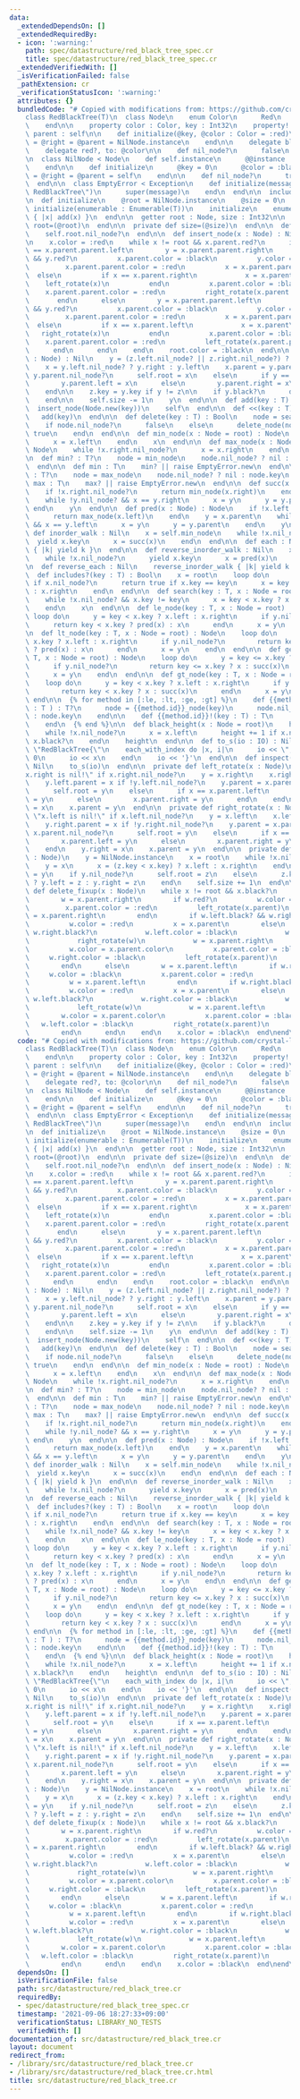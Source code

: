 ```yaml
---
data:
  _extendedDependsOn: []
  _extendedRequiredBy:
  - icon: ':warning:'
    path: spec/datastructure/red_black_tree_spec.cr
    title: spec/datastructure/red_black_tree_spec.cr
  _extendedVerifiedWith: []
  _isVerificationFailed: false
  _pathExtension: cr
  _verificationStatusIcon: ':warning:'
  attributes: {}
  bundledCode: "# Copied with modifications from: https://github.com/crystal-lang/crystal/blob/1.1.1/samples/red_black_tree.cr\n\
    class RedBlackTree(T)\n  class Node\n    enum Color\n      Red\n      Black\n\
    \    end\n\n    property color : Color, key : Int32\n    property! left, right,\
    \ parent : self\n\n    def initialize(@key, @color : Color = :red)\n      @left\
    \ = @right = @parent = NilNode.instance\n    end\n\n    delegate black?, to: @color\n\
    \    delegate red?, to: @color\n\n    def nil_node?\n      false\n    end\n  end\n\
    \n  class NilNode < Node\n    def self.instance\n      @@instance ||= RedBlackTree::NilNode.new\n\
    \    end\n\n    def initialize\n      @key = 0\n      @color = :black\n      @left\
    \ = @right = @parent = self\n    end\n\n    def nil_node?\n      true\n    end\n\
    \  end\n\n  class EmptyError < Exception\n    def initialize(message = \"Empty\
    \ RedBlackTree\")\n      super(message)\n    end\n  end\n\n  include Enumerable(T)\n\
    \n  def initialize\n    @root = NilNode.instance\n    @size = 0\n  end\n\n  def\
    \ initialize(enumerable : Enumerable(T))\n    initialize\n    enumerable.each\
    \ { |x| add(x) }\n  end\n\n  getter root : Node, size : Int32\n\n  private def\
    \ root=(@root)\n  end\n\n  private def size=(@size)\n  end\n\n  def empty? : Bool\n\
    \    self.root.nil_node?\n  end\n\n  def insert_node(x : Node) : Nil\n    insert_helper(x)\n\
    \n    x.color = :red\n    while x != root && x.parent.red?\n      if x.parent\
    \ == x.parent.parent.left\n        y = x.parent.parent.right\n        if !y.nil_node?\
    \ && y.red?\n          x.parent.color = :black\n          y.color = :black\n \
    \         x.parent.parent.color = :red\n          x = x.parent.parent\n      \
    \  else\n          if x == x.parent.right\n            x = x.parent\n        \
    \    left_rotate(x)\n          end\n          x.parent.color = :black\n      \
    \    x.parent.parent.color = :red\n          right_rotate(x.parent.parent)\n \
    \       end\n      else\n        y = x.parent.parent.left\n        if !y.nil_node?\
    \ && y.red?\n          x.parent.color = :black\n          y.color = :black\n \
    \         x.parent.parent.color = :red\n          x = x.parent.parent\n      \
    \  else\n          if x == x.parent.left\n            x = x.parent\n         \
    \   right_rotate(x)\n          end\n          x.parent.color = :black\n      \
    \    x.parent.parent.color = :red\n          left_rotate(x.parent.parent)\n  \
    \      end\n      end\n    end\n    root.color = :black\n  end\n\n  def delete_node(z\
    \ : Node) : Nil\n    y = (z.left.nil_node? || z.right.nil_node?) ? z : succ(z)\n\
    \    x = y.left.nil_node? ? y.right : y.left\n    x.parent = y.parent\n\n    if\
    \ y.parent.nil_node?\n      self.root = x\n    else\n      if y == y.parent.left\n\
    \        y.parent.left = x\n      else\n        y.parent.right = x\n      end\n\
    \    end\n\n    z.key = y.key if y != z\n\n    if y.black?\n      delete_fixup(x)\n\
    \    end\n\n    self.size -= 1\n    y\n  end\n\n  def add(key : T) : self\n  \
    \  insert_node(Node.new(key))\n    self\n  end\n\n  def <<(key : T) : self\n \
    \   add(key)\n  end\n\n  def delete(key : T) : Bool\n    node = search(key)\n\
    \    if node.nil_node?\n      false\n    else\n      delete_node(node)\n     \
    \ true\n    end\n  end\n\n  def min_node(x : Node = root) : Node\n    while !x.left.nil_node?\n\
    \      x = x.left\n    end\n    x\n  end\n\n  def max_node(x : Node = root) :\
    \ Node\n    while !x.right.nil_node?\n      x = x.right\n    end\n    x\n  end\n\
    \n  def min? : T?\n    node = min_node\n    node.nil_node? ? nil : node.key\n\
    \  end\n\n  def min : T\n    min? || raise EmptyError.new\n  end\n\n  def max?\
    \ : T?\n    node = max_node\n    node.nil_node? ? nil : node.key\n  end\n\n  def\
    \ max : T\n    max? || raise EmptyError.new\n  end\n\n  def succ(x : Node) : Node\n\
    \    if !x.right.nil_node?\n      return min_node(x.right)\n    end\n    y = x.parent\n\
    \    while !y.nil_node? && x == y.right\n      x = y\n      y = y.parent\n   \
    \ end\n    y\n  end\n\n  def pred(x : Node) : Node\n    if !x.left.nil_node?\n\
    \      return max_node(x.left)\n    end\n    y = x.parent\n    while !y.nil_node?\
    \ && x == y.left\n      x = y\n      y = y.parent\n    end\n    y\n  end\n\n \
    \ def inorder_walk : Nil\n    x = self.min_node\n    while !x.nil_node?\n    \
    \  yield x.key\n      x = succ(x)\n    end\n  end\n\n  def each : Nil\n    inorder_walk\
    \ { |k| yield k }\n  end\n\n  def reverse_inorder_walk : Nil\n    x = self.max_node\n\
    \    while !x.nil_node?\n      yield x.key\n      x = pred(x)\n    end\n  end\n\
    \n  def reverse_each : Nil\n    reverse_inorder_walk { |k| yield k }\n  end\n\n\
    \  def includes?(key : T) : Bool\n    x = root\n    loop do\n      return false\
    \ if x.nil_node?\n      return true if x.key == key\n      x = key < x.key ? x.left\
    \ : x.right\n    end\n  end\n\n  def search(key : T, x : Node = root) : Node\n\
    \    while !x.nil_node? && x.key != key\n      x = key < x.key ? x.left : x.right\n\
    \    end\n    x\n  end\n\n  def le_node(key : T, x : Node = root) : Node\n   \
    \ loop do\n      y = key < x.key ? x.left : x.right\n      if y.nil_node?\n  \
    \      return key < x.key ? pred(x) : x\n      end\n      x = y\n    end\n  end\n\
    \n  def lt_node(key : T, x : Node = root) : Node\n    loop do\n      y = key <=\
    \ x.key ? x.left : x.right\n      if y.nil_node?\n        return key <= x.key\
    \ ? pred(x) : x\n      end\n      x = y\n    end\n  end\n\n  def ge_node(key :\
    \ T, x : Node = root) : Node\n    loop do\n      y = key <= x.key ? x.left : x.right\n\
    \      if y.nil_node?\n        return key <= x.key ? x : succ(x)\n      end\n\
    \      x = y\n    end\n  end\n\n  def gt_node(key : T, x : Node = root) : Node\n\
    \    loop do\n      y = key < x.key ? x.left : x.right\n      if y.nil_node?\n\
    \        return key < x.key ? x : succ(x)\n      end\n      x = y\n    end\n \
    \ end\n\n  {% for method in [:le, :lt, :ge, :gt] %}\n    def {{method.id}}(key\
    \ : T ) : T?\n      node = {{method.id}}_node(key)\n      node.nil_node? ? nil\
    \ : node.key\n    end\n\n    def {{method.id}}!(key : T) : T\n      {{method.id}}(key).not_nil!\n\
    \    end\n  {% end %}\n\n  def black_height(x : Node = root)\n    height = 0\n\
    \    while !x.nil_node?\n      x = x.left\n      height += 1 if x.nil_node? ||\
    \ x.black?\n    end\n    height\n  end\n\n  def to_s(io : IO) : Nil\n    io <<\
    \ \"RedBlackTree{\"\n    each_with_index do |x, i|\n      io << \", \" if i >\
    \ 0\n      io << x\n    end\n    io << '}'\n  end\n\n  def inspect(io : IO) :\
    \ Nil\n    to_s(io)\n  end\n\n  private def left_rotate(x : Node)\n    raise \"\
    x.right is nil!\" if x.right.nil_node?\n    y = x.right\n    x.right = y.left\n\
    \    y.left.parent = x if !y.left.nil_node?\n    y.parent = x.parent\n    if x.parent.nil_node?\n\
    \      self.root = y\n    else\n      if x == x.parent.left\n        x.parent.left\
    \ = y\n      else\n        x.parent.right = y\n      end\n    end\n    y.left\
    \ = x\n    x.parent = y\n  end\n\n  private def right_rotate(x : Node)\n    raise\
    \ \"x.left is nil!\" if x.left.nil_node?\n    y = x.left\n    x.left = y.right\n\
    \    y.right.parent = x if !y.right.nil_node?\n    y.parent = x.parent\n    if\
    \ x.parent.nil_node?\n      self.root = y\n    else\n      if x == x.parent.left\n\
    \        x.parent.left = y\n      else\n        x.parent.right = y\n      end\n\
    \    end\n    y.right = x\n    x.parent = y\n  end\n\n  private def insert_helper(z\
    \ : Node)\n    y = NilNode.instance\n    x = root\n    while !x.nil_node?\n  \
    \    y = x\n      x = (z.key < x.key) ? x.left : x.right\n    end\n    z.parent\
    \ = y\n    if y.nil_node?\n      self.root = z\n    else\n      z.key < y.key\
    \ ? y.left = z : y.right = z\n    end\n    self.size += 1\n  end\n\n  private\
    \ def delete_fixup(x : Node)\n    while x != root && x.black?\n      if x == x.parent.left\n\
    \        w = x.parent.right\n        if w.red?\n          w.color = :black\n \
    \         x.parent.color = :red\n          left_rotate(x.parent)\n          w\
    \ = x.parent.right\n        end\n        if w.left.black? && w.right.black?\n\
    \          w.color = :red\n          x = x.parent\n        else\n          if\
    \ w.right.black?\n            w.left.color = :black\n            w.color = :red\n\
    \            right_rotate(w)\n            w = x.parent.right\n          end\n\
    \          w.color = x.parent.color\n          x.parent.color = :black\n     \
    \     w.right.color = :black\n          left_rotate(x.parent)\n          x = root\n\
    \        end\n      else\n        w = x.parent.left\n        if w.red?\n     \
    \     w.color = :black\n          x.parent.color = :red\n          right_rotate(x.parent)\n\
    \          w = x.parent.left\n        end\n        if w.right.black? && w.left.black?\n\
    \          w.color = :red\n          x = x.parent\n        else\n          if\
    \ w.left.black?\n            w.right.color = :black\n            w.color = :red\n\
    \            left_rotate(w)\n            w = x.parent.left\n          end\n  \
    \        w.color = x.parent.color\n          x.parent.color = :black\n       \
    \   w.left.color = :black\n          right_rotate(x.parent)\n          x = root\n\
    \        end\n      end\n    end\n    x.color = :black\n  end\nend\n"
  code: "# Copied with modifications from: https://github.com/crystal-lang/crystal/blob/1.1.1/samples/red_black_tree.cr\n\
    class RedBlackTree(T)\n  class Node\n    enum Color\n      Red\n      Black\n\
    \    end\n\n    property color : Color, key : Int32\n    property! left, right,\
    \ parent : self\n\n    def initialize(@key, @color : Color = :red)\n      @left\
    \ = @right = @parent = NilNode.instance\n    end\n\n    delegate black?, to: @color\n\
    \    delegate red?, to: @color\n\n    def nil_node?\n      false\n    end\n  end\n\
    \n  class NilNode < Node\n    def self.instance\n      @@instance ||= RedBlackTree::NilNode.new\n\
    \    end\n\n    def initialize\n      @key = 0\n      @color = :black\n      @left\
    \ = @right = @parent = self\n    end\n\n    def nil_node?\n      true\n    end\n\
    \  end\n\n  class EmptyError < Exception\n    def initialize(message = \"Empty\
    \ RedBlackTree\")\n      super(message)\n    end\n  end\n\n  include Enumerable(T)\n\
    \n  def initialize\n    @root = NilNode.instance\n    @size = 0\n  end\n\n  def\
    \ initialize(enumerable : Enumerable(T))\n    initialize\n    enumerable.each\
    \ { |x| add(x) }\n  end\n\n  getter root : Node, size : Int32\n\n  private def\
    \ root=(@root)\n  end\n\n  private def size=(@size)\n  end\n\n  def empty? : Bool\n\
    \    self.root.nil_node?\n  end\n\n  def insert_node(x : Node) : Nil\n    insert_helper(x)\n\
    \n    x.color = :red\n    while x != root && x.parent.red?\n      if x.parent\
    \ == x.parent.parent.left\n        y = x.parent.parent.right\n        if !y.nil_node?\
    \ && y.red?\n          x.parent.color = :black\n          y.color = :black\n \
    \         x.parent.parent.color = :red\n          x = x.parent.parent\n      \
    \  else\n          if x == x.parent.right\n            x = x.parent\n        \
    \    left_rotate(x)\n          end\n          x.parent.color = :black\n      \
    \    x.parent.parent.color = :red\n          right_rotate(x.parent.parent)\n \
    \       end\n      else\n        y = x.parent.parent.left\n        if !y.nil_node?\
    \ && y.red?\n          x.parent.color = :black\n          y.color = :black\n \
    \         x.parent.parent.color = :red\n          x = x.parent.parent\n      \
    \  else\n          if x == x.parent.left\n            x = x.parent\n         \
    \   right_rotate(x)\n          end\n          x.parent.color = :black\n      \
    \    x.parent.parent.color = :red\n          left_rotate(x.parent.parent)\n  \
    \      end\n      end\n    end\n    root.color = :black\n  end\n\n  def delete_node(z\
    \ : Node) : Nil\n    y = (z.left.nil_node? || z.right.nil_node?) ? z : succ(z)\n\
    \    x = y.left.nil_node? ? y.right : y.left\n    x.parent = y.parent\n\n    if\
    \ y.parent.nil_node?\n      self.root = x\n    else\n      if y == y.parent.left\n\
    \        y.parent.left = x\n      else\n        y.parent.right = x\n      end\n\
    \    end\n\n    z.key = y.key if y != z\n\n    if y.black?\n      delete_fixup(x)\n\
    \    end\n\n    self.size -= 1\n    y\n  end\n\n  def add(key : T) : self\n  \
    \  insert_node(Node.new(key))\n    self\n  end\n\n  def <<(key : T) : self\n \
    \   add(key)\n  end\n\n  def delete(key : T) : Bool\n    node = search(key)\n\
    \    if node.nil_node?\n      false\n    else\n      delete_node(node)\n     \
    \ true\n    end\n  end\n\n  def min_node(x : Node = root) : Node\n    while !x.left.nil_node?\n\
    \      x = x.left\n    end\n    x\n  end\n\n  def max_node(x : Node = root) :\
    \ Node\n    while !x.right.nil_node?\n      x = x.right\n    end\n    x\n  end\n\
    \n  def min? : T?\n    node = min_node\n    node.nil_node? ? nil : node.key\n\
    \  end\n\n  def min : T\n    min? || raise EmptyError.new\n  end\n\n  def max?\
    \ : T?\n    node = max_node\n    node.nil_node? ? nil : node.key\n  end\n\n  def\
    \ max : T\n    max? || raise EmptyError.new\n  end\n\n  def succ(x : Node) : Node\n\
    \    if !x.right.nil_node?\n      return min_node(x.right)\n    end\n    y = x.parent\n\
    \    while !y.nil_node? && x == y.right\n      x = y\n      y = y.parent\n   \
    \ end\n    y\n  end\n\n  def pred(x : Node) : Node\n    if !x.left.nil_node?\n\
    \      return max_node(x.left)\n    end\n    y = x.parent\n    while !y.nil_node?\
    \ && x == y.left\n      x = y\n      y = y.parent\n    end\n    y\n  end\n\n \
    \ def inorder_walk : Nil\n    x = self.min_node\n    while !x.nil_node?\n    \
    \  yield x.key\n      x = succ(x)\n    end\n  end\n\n  def each : Nil\n    inorder_walk\
    \ { |k| yield k }\n  end\n\n  def reverse_inorder_walk : Nil\n    x = self.max_node\n\
    \    while !x.nil_node?\n      yield x.key\n      x = pred(x)\n    end\n  end\n\
    \n  def reverse_each : Nil\n    reverse_inorder_walk { |k| yield k }\n  end\n\n\
    \  def includes?(key : T) : Bool\n    x = root\n    loop do\n      return false\
    \ if x.nil_node?\n      return true if x.key == key\n      x = key < x.key ? x.left\
    \ : x.right\n    end\n  end\n\n  def search(key : T, x : Node = root) : Node\n\
    \    while !x.nil_node? && x.key != key\n      x = key < x.key ? x.left : x.right\n\
    \    end\n    x\n  end\n\n  def le_node(key : T, x : Node = root) : Node\n   \
    \ loop do\n      y = key < x.key ? x.left : x.right\n      if y.nil_node?\n  \
    \      return key < x.key ? pred(x) : x\n      end\n      x = y\n    end\n  end\n\
    \n  def lt_node(key : T, x : Node = root) : Node\n    loop do\n      y = key <=\
    \ x.key ? x.left : x.right\n      if y.nil_node?\n        return key <= x.key\
    \ ? pred(x) : x\n      end\n      x = y\n    end\n  end\n\n  def ge_node(key :\
    \ T, x : Node = root) : Node\n    loop do\n      y = key <= x.key ? x.left : x.right\n\
    \      if y.nil_node?\n        return key <= x.key ? x : succ(x)\n      end\n\
    \      x = y\n    end\n  end\n\n  def gt_node(key : T, x : Node = root) : Node\n\
    \    loop do\n      y = key < x.key ? x.left : x.right\n      if y.nil_node?\n\
    \        return key < x.key ? x : succ(x)\n      end\n      x = y\n    end\n \
    \ end\n\n  {% for method in [:le, :lt, :ge, :gt] %}\n    def {{method.id}}(key\
    \ : T ) : T?\n      node = {{method.id}}_node(key)\n      node.nil_node? ? nil\
    \ : node.key\n    end\n\n    def {{method.id}}!(key : T) : T\n      {{method.id}}(key).not_nil!\n\
    \    end\n  {% end %}\n\n  def black_height(x : Node = root)\n    height = 0\n\
    \    while !x.nil_node?\n      x = x.left\n      height += 1 if x.nil_node? ||\
    \ x.black?\n    end\n    height\n  end\n\n  def to_s(io : IO) : Nil\n    io <<\
    \ \"RedBlackTree{\"\n    each_with_index do |x, i|\n      io << \", \" if i >\
    \ 0\n      io << x\n    end\n    io << '}'\n  end\n\n  def inspect(io : IO) :\
    \ Nil\n    to_s(io)\n  end\n\n  private def left_rotate(x : Node)\n    raise \"\
    x.right is nil!\" if x.right.nil_node?\n    y = x.right\n    x.right = y.left\n\
    \    y.left.parent = x if !y.left.nil_node?\n    y.parent = x.parent\n    if x.parent.nil_node?\n\
    \      self.root = y\n    else\n      if x == x.parent.left\n        x.parent.left\
    \ = y\n      else\n        x.parent.right = y\n      end\n    end\n    y.left\
    \ = x\n    x.parent = y\n  end\n\n  private def right_rotate(x : Node)\n    raise\
    \ \"x.left is nil!\" if x.left.nil_node?\n    y = x.left\n    x.left = y.right\n\
    \    y.right.parent = x if !y.right.nil_node?\n    y.parent = x.parent\n    if\
    \ x.parent.nil_node?\n      self.root = y\n    else\n      if x == x.parent.left\n\
    \        x.parent.left = y\n      else\n        x.parent.right = y\n      end\n\
    \    end\n    y.right = x\n    x.parent = y\n  end\n\n  private def insert_helper(z\
    \ : Node)\n    y = NilNode.instance\n    x = root\n    while !x.nil_node?\n  \
    \    y = x\n      x = (z.key < x.key) ? x.left : x.right\n    end\n    z.parent\
    \ = y\n    if y.nil_node?\n      self.root = z\n    else\n      z.key < y.key\
    \ ? y.left = z : y.right = z\n    end\n    self.size += 1\n  end\n\n  private\
    \ def delete_fixup(x : Node)\n    while x != root && x.black?\n      if x == x.parent.left\n\
    \        w = x.parent.right\n        if w.red?\n          w.color = :black\n \
    \         x.parent.color = :red\n          left_rotate(x.parent)\n          w\
    \ = x.parent.right\n        end\n        if w.left.black? && w.right.black?\n\
    \          w.color = :red\n          x = x.parent\n        else\n          if\
    \ w.right.black?\n            w.left.color = :black\n            w.color = :red\n\
    \            right_rotate(w)\n            w = x.parent.right\n          end\n\
    \          w.color = x.parent.color\n          x.parent.color = :black\n     \
    \     w.right.color = :black\n          left_rotate(x.parent)\n          x = root\n\
    \        end\n      else\n        w = x.parent.left\n        if w.red?\n     \
    \     w.color = :black\n          x.parent.color = :red\n          right_rotate(x.parent)\n\
    \          w = x.parent.left\n        end\n        if w.right.black? && w.left.black?\n\
    \          w.color = :red\n          x = x.parent\n        else\n          if\
    \ w.left.black?\n            w.right.color = :black\n            w.color = :red\n\
    \            left_rotate(w)\n            w = x.parent.left\n          end\n  \
    \        w.color = x.parent.color\n          x.parent.color = :black\n       \
    \   w.left.color = :black\n          right_rotate(x.parent)\n          x = root\n\
    \        end\n      end\n    end\n    x.color = :black\n  end\nend\n"
  dependsOn: []
  isVerificationFile: false
  path: src/datastructure/red_black_tree.cr
  requiredBy:
  - spec/datastructure/red_black_tree_spec.cr
  timestamp: '2021-09-06 18:27:33+09:00'
  verificationStatus: LIBRARY_NO_TESTS
  verifiedWith: []
documentation_of: src/datastructure/red_black_tree.cr
layout: document
redirect_from:
- /library/src/datastructure/red_black_tree.cr
- /library/src/datastructure/red_black_tree.cr.html
title: src/datastructure/red_black_tree.cr
---
```


